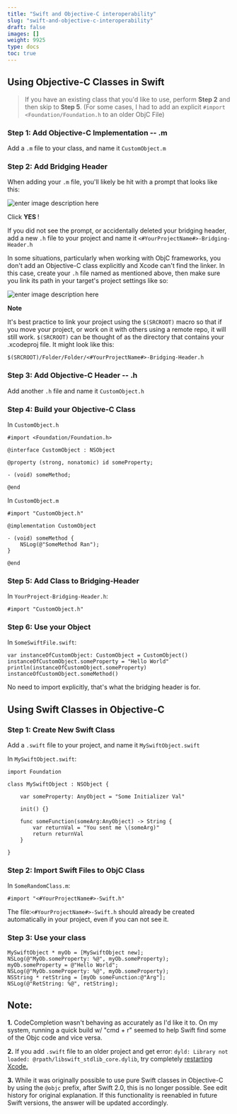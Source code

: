 ```yaml
---
title: "Swift and Objective-C interoperability"
slug: "swift-and-objective-c-interoperability"
draft: false
images: []
weight: 9925
type: docs
toc: true
---
```


## Using Objective-C Classes in Swift

>If you have an existing class that you'd like to use, perform <b>Step 2</b> and then skip to <b>Step 5</b>.  (For some cases, I had to add an explicit `#import <Foundation/Foundation.h` to an older ObjC File)


<h3> Step 1: Add Objective-C Implementation -- .m </h3>

Add a `.m` file to your class, and name it `CustomObject.m`

<h3> Step 2: Add Bridging Header </h3>

When adding your `.m` file, you'll likely be hit with a prompt that looks like this:

![enter image description here][1]

Click <b> YES </b>!  

If you did not see the prompt, or accidentally deleted your bridging header, add a new `.h` file to your project and name it `<#YourProjectName#>-Bridging-Header.h`

In some situations, particularly when working with ObjC frameworks, you don't add an Objective-C class explicitly and Xcode can't find the linker.  In this case, create your `.h` file named as mentioned above, then make sure you link its path in your target's project settings like so:

![enter image description here][2]

<b>Note</b>

It's best practice to link your project using the `$(SRCROOT)` macro so that if you move your project, or work on it with others using a remote repo, it will still work. `$(SRCROOT)` can be thought of as the directory that contains your .xcodeproj file.  It might look like this:

`$(SRCROOT)/Folder/Folder/<#YourProjectName#>-Bridging-Header.h`

<h3> Step 3: Add Objective-C Header -- .h </h3>

Add another `.h` file and name it `CustomObject.h`

<h3> Step 4: Build your Objective-C Class </h3>

In `CustomObject.h`

    #import <Foundation/Foundation.h>

    @interface CustomObject : NSObject

    @property (strong, nonatomic) id someProperty;

    - (void) someMethod;

    @end

In `CustomObject.m`

    #import "CustomObject.h"

    @implementation CustomObject 

    - (void) someMethod {
        NSLog(@"SomeMethod Ran");
    }

    @end

<h3> Step 5: Add Class to Bridging-Header </h3>

In `YourProject-Bridging-Header.h`:

    #import "CustomObject.h"

<h3> Step 6: Use your Object </h3>

In `SomeSwiftFile.swift`:

    var instanceOfCustomObject: CustomObject = CustomObject()
    instanceOfCustomObject.someProperty = "Hello World"
    println(instanceOfCustomObject.someProperty)
    instanceOfCustomObject.someMethod()

No need to import explicitly, that's what the bridging header is for. 

  [1]: http://i.stack.imgur.com/nakLZ.png
  [2]: http://i.stack.imgur.com/8LiwF.gif



## Using Swift Classes in Objective-C
<h3> Step 1: Create New Swift Class </h3>

Add a `.swift` file to your project, and name it `MySwiftObject.swift`

In `MySwiftObject.swift`:

    import Foundation

    class MySwiftObject : NSObject {
    
        var someProperty: AnyObject = "Some Initializer Val"
    
        init() {}
    
        func someFunction(someArg:AnyObject) -> String {
            var returnVal = "You sent me \(someArg)"
            return returnVal
        }
    
    }

<h3> Step 2: Import Swift Files to ObjC Class </h3>

In `SomeRandomClass.m`:

    #import "<#YourProjectName#>-Swift.h"

The file:`<#YourProjectName#>-Swift.h` should already be created automatically in your project, even if you can not see it.

<h3> Step 3: Use your class </h3>

    MySwiftObject * myOb = [MySwiftObject new];
    NSLog(@"MyOb.someProperty: %@", myOb.someProperty);
    myOb.someProperty = @"Hello World";
    NSLog(@"MyOb.someProperty: %@", myOb.someProperty);
    NSString * retString = [myOb someFunction:@"Arg"];
    NSLog(@"RetString: %@", retString);

<h2>Note:</h2>

<b>1.</b> CodeCompletion wasn't behaving as accurately as I'd like it to.  On my system, running a quick build w/ "cmd + r" seemed to help Swift find some of the Objc code and vice versa. 

<b>2.</b> If you add `.swift` file to an older project and get error: `dyld: Library not loaded: @rpath/libswift_stdlib_core.dylib`, try completely [restarting Xcode.][3]

<b>3.</b> While it was originally possible to use pure Swift classes in Objective-C by using the `@objc` prefix, after Swift 2.0, this is no longer possible.  See edit history for original explanation.  If this functionality is reenabled in future Swift versions, the answer will be updated accordingly.

  [3]: http://stackoverflow.com/q/24002836/2611971


